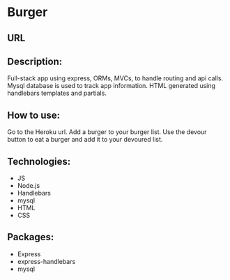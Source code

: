 # Burger

## URL


## Description:
Full-stack app using express, ORMs, MVCs, to handle routing and api calls. Mysql database is used to track app information. HTML generated using handlebars templates and partials.
 
## How to use:
Go to the Heroku url. Add a burger to your burger list. Use the devour button to eat a burger and add it to your devoured list.

## Technologies: 
- JS
- Node.js
- Handlebars
- mysql
- HTML
- CSS

## Packages:
- Express
- express-handlebars
- mysql
